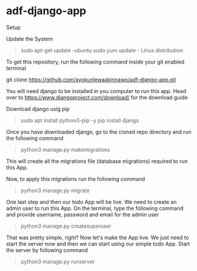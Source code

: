 # adf-django-app
Setup

Update the System

>sudo apt-get update -ubuntu
>sudo yum update - Linux distribution

To get this repository, run the following command inside your git enabled terminal

git clone https://github.com/ayokunlewaakinnawo/adf-django-app.git

You will need django to be installed in you computer to run this app. Head over to https://www.djangoproject.com/download/ for the download guide

Download django usig pip

>sudo apt install python3-pip -y
>pip install django

Once you have downloaded django, go to the cloned repo directory and run the following command

>python3 manage.py makemigrations

This will create all the migrations file (database migrations) required to run this App.

Now, to apply this migrations run the following command

>python3 manage.py migrate

One last step and then our todo App will be live. We need to create an admin user to run this App. On the terminal, type the following command and provide username, password and email for the admin user

>python3 manage.py createsuperuser

That was pretty simple, right? Now let's make the App live. We just need to start the server now and then we can start using our simple todo App. Start the server by following command

>python3 manage.py runserver
